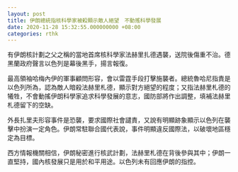 ```yaml
---
layout: post
title: 伊朗總統指核科學家被殺顯示敵人絕望　不動搖科學發展
date: 2020-11-28 15:32:55.000000000 +08:00
categories: rthk
---
```


有伊朗核計劃之父之稱的當地首席核科學家法赫里扎德遇襲，送院後傷重不治。德黑蘭政府聲言以色列是幕後黑手，揚言報復。

最高領袖哈梅內伊的軍事顧問形容，會以雷霆手段打擊施襲者。總統魯哈尼指責是以色列所為，認為敵人暗殺法赫里札德，顯示對方絕望的程度；又指法赫里札德的犧牲，不會動搖伊朗科學家追求科學發展的意志，國防部將作出調整，填補法赫里札德留下的空缺。

外長扎里夫形容事件是恐襲，要求國際社會譴責，又說有明顯跡象顯示以色列在襲擊中扮演一定角色。伊朗常駐聯合國代表說，事件明顯違反國際法，以破壞地區穩定為目標。
 
西方情報機關相信，伊朗秘密進行核武計劃，法赫里札德在背後參與其中；伊朗一直堅持，國內核發展只是用於和平用途。以色列未有回應伊朗的指控。
